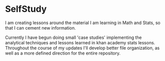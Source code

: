 # SelfStudy
I am creating lessons around the material I am learning in Math and Stats, so that I can cement new information.

Currently I have begun doing small 'case studies' implementing the analytical techniques and lessons learned in khan academy stats lessons. Throughout the course of my updates I'll develop better file organization, as well as a more defined direction for the entire repository.